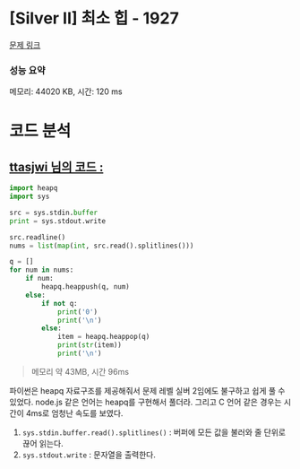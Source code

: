 # [Silver II] 최소 힙 - 1927 

[문제 링크](https://www.acmicpc.net/problem/1927) 

### 성능 요약

메모리: 44020 KB, 시간: 120 ms

# 코드 분석
## [ttasjwi 님의 코드 :](https://www.acmicpc.net/source/55926137)
```python
import heapq
import sys

src = sys.stdin.buffer
print = sys.stdout.write

src.readline()
nums = list(map(int, src.read().splitlines()))

q = []
for num in nums:
    if num:
        heapq.heappush(q, num)
    else:
        if not q:
            print('0')
            print('\n')
        else:
            item = heapq.heappop(q)
            print(str(item))
            print('\n')
```
> 메모리 약 43MB, 시간 96ms

파이썬은 heapq 자료구조를 제공해줘서 문제 레벨 실버 2임에도 불구하고 쉽게 풀 수 있었다. node.js 같은 언어는 heapq를 구현해서 풀더라. 그리고 C 언어 같은 경우는 시간이 4ms로 엄청난 속도를 보였다.
1. `sys.stdin.buffer.read().splitlines()` : 버퍼에 모든 값을 불러와 줄 단위로 끊어 읽는다.
2. `sys.stdout.write` : 문자열을 출력한다.